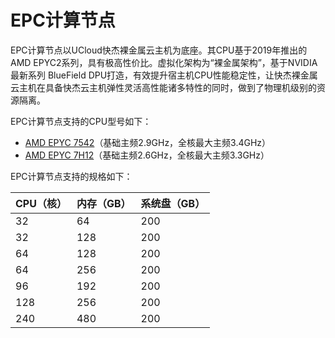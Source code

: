 # EPC计算节点

EPC计算节点以UCloud快杰裸金属云主机为底座。其CPU基于2019年推出的AMD EPYC2系列，具有极高性价比。虚拟化架构为“裸金属架构”，基于NVIDIA最新系列 BlueField DPU打造，有效提升宿主机CPU性能稳定性，让快杰裸金属云主机在具备快杰云主机弹性灵活高性能诸多特性的同时，做到了物理机级别的资源隔离。

EPC计算节点支持的CPU型号如下：
* [AMD EPYC 7542](https://www.amd.com/zh-hans/products/cpu/amd-epyc-7542)（基础主频2.9GHz，全核最大主频3.4GHz）
* [AMD EPYC 7H12](https://www.amd.com/zh-hans/products/cpu/amd-epyc-7h12)（基础主频2.6GHz，全核最大主频3.3GHz）

EPC计算节点支持的规格如下：

| CPU（核） | 内存（GB） | 系统盘（GB） |
|-----|-----|-----------|
| 32 | 64 | 200 |
| 32 | 128 | 200 |
| 64 | 128 | 200 |
| 64 | 256 | 200 |
| 96 | 192 | 200 |
| 128 | 256 | 200 |
| 240 | 480 | 200 |  
